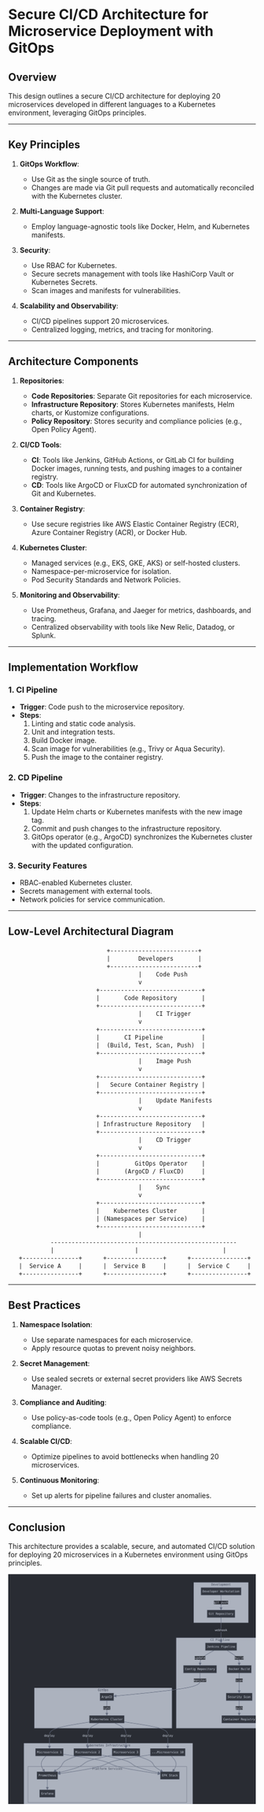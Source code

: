 # Secure CI/CD Architecture for Microservice Deployment with GitOps

## Overview
This design outlines a secure CI/CD architecture for deploying 20 microservices developed in different languages to a Kubernetes environment, leveraging GitOps principles.

---

## Key Principles
1. **GitOps Workflow**:
   - Use Git as the single source of truth.
   - Changes are made via Git pull requests and automatically reconciled with the Kubernetes cluster.

2. **Multi-Language Support**:
   - Employ language-agnostic tools like Docker, Helm, and Kubernetes manifests.

3. **Security**:
   - Use RBAC for Kubernetes.
   - Secure secrets management with tools like HashiCorp Vault or Kubernetes Secrets.
   - Scan images and manifests for vulnerabilities.

4. **Scalability and Observability**:
   - CI/CD pipelines support 20 microservices.
   - Centralized logging, metrics, and tracing for monitoring.

---

## Architecture Components
1. **Repositories**:
   - **Code Repositories**: Separate Git repositories for each microservice.
   - **Infrastructure Repository**: Stores Kubernetes manifests, Helm charts, or Kustomize configurations.
   - **Policy Repository**: Stores security and compliance policies (e.g., Open Policy Agent).

2. **CI/CD Tools**:
   - **CI**: Tools like Jenkins, GitHub Actions, or GitLab CI for building Docker images, running tests, and pushing images to a container registry.
   - **CD**: Tools like ArgoCD or FluxCD for automated synchronization of Git and Kubernetes.

3. **Container Registry**:
   - Use secure registries like AWS Elastic Container Registry (ECR), Azure Container Registry (ACR), or Docker Hub.

4. **Kubernetes Cluster**:
   - Managed services (e.g., EKS, GKE, AKS) or self-hosted clusters.
   - Namespace-per-microservice for isolation.
   - Pod Security Standards and Network Policies.

5. **Monitoring and Observability**:
   - Use Prometheus, Grafana, and Jaeger for metrics, dashboards, and tracing.
   - Centralized observability with tools like New Relic, Datadog, or Splunk.

---

## Implementation Workflow

### 1. CI Pipeline
- **Trigger**: Code push to the microservice repository.
- **Steps**:
  1. Linting and static code analysis.
  2. Unit and integration tests.
  3. Build Docker image.
  4. Scan image for vulnerabilities (e.g., Trivy or Aqua Security).
  5. Push the image to the container registry.

### 2. CD Pipeline
- **Trigger**: Changes to the infrastructure repository.
- **Steps**:
  1. Update Helm charts or Kubernetes manifests with the new image tag.
  2. Commit and push changes to the infrastructure repository.
  3. GitOps operator (e.g., ArgoCD) synchronizes the Kubernetes cluster with the updated configuration.

### 3. Security Features
- RBAC-enabled Kubernetes cluster.
- Secrets management with external tools.
- Network policies for service communication.

---

## Low-Level Architectural Diagram

```plaintext
                            +-------------------------+
                            |        Developers       |
                            +-------------------------+
                                     |    Code Push
                                     v
                         +-----------------------------+
                         |       Code Repository       |
                         +-----------------------------+
                                     |    CI Trigger
                                     v
                         +-----------------------------+
                         |       CI Pipeline           |
                         |  (Build, Test, Scan, Push)  |
                         +-----------------------------+
                                     |    Image Push
                                     v
                         +-----------------------------+
                         |   Secure Container Registry |
                         +-----------------------------+
                                     |    Update Manifests
                                     v
                         +-----------------------------+
                         | Infrastructure Repository   |
                         +-----------------------------+
                                     |    CD Trigger
                                     v
                         +-----------------------------+
                         |          GitOps Operator    |
                         |       (ArgoCD / FluxCD)     |
                         +-----------------------------+
                                     |    Sync
                                     v
                         +-----------------------------+
                         |    Kubernetes Cluster       |
                         | (Namespaces per Service)    |
                         +-----------------------------+
                                     |
            -----------------------------------------------------
            |                       |                        |
   +----------------+      +----------------+      +----------------+
   |  Service A     |      |  Service B     |      |  Service C     |
   +----------------+      +----------------+      +----------------+
```

---

## Best Practices
1. **Namespace Isolation**:
   - Use separate namespaces for each microservice.
   - Apply resource quotas to prevent noisy neighbors.

2. **Secret Management**:
   - Use sealed secrets or external secret providers like AWS Secrets Manager.

3. **Compliance and Auditing**:
   - Use policy-as-code tools (e.g., Open Policy Agent) to enforce compliance.

4. **Scalable CI/CD**:
   - Optimize pipelines to avoid bottlenecks when handling 20 microservices.

5. **Continuous Monitoring**:
   - Set up alerts for pipeline failures and cluster anomalies.

---

## Conclusion
This architecture provides a scalable, secure, and automated CI/CD solution for deploying 20 microservices in a Kubernetes environment using GitOps principles.

![Architecture Diagram](/docs/architecture/10-Microservices.png "GitOps Architecture")

